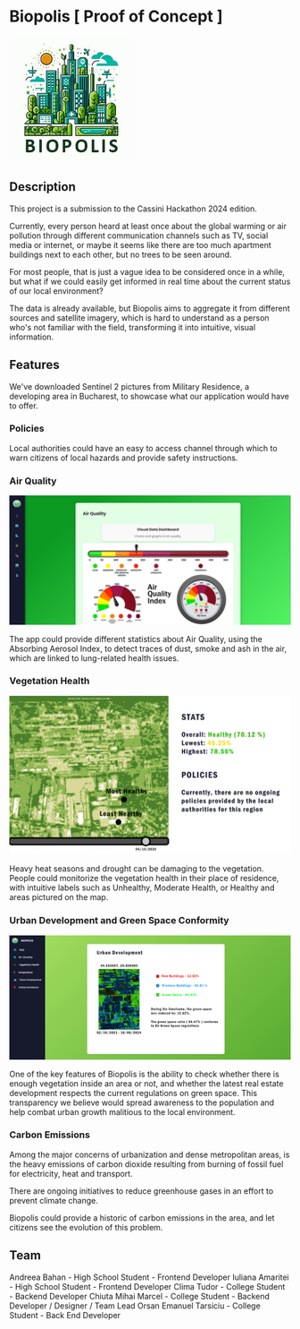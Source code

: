 # Biopolis [ Proof of Concept ]

![Logo](img/Logo.png)

## Description

This project is a submission to the Cassini Hackathon 2024 edition.

Currently, every person heard at least once about the global warming or air pollution through different communication channels such as TV, social media or internet, or maybe it seems like there are too much apartment buildings next to each other, but no trees to be seen around.

For most people, that is just a vague idea to be considered once in a while, but what if we could easily get informed in real time about the current status of our local environment?

The data is already available, but Biopolis aims to aggregate it from different sources and satellite imagery, which is hard to understand as a person who's not familiar with the field, transforming it into intuitive, visual information.

## Features

We've downloaded Sentinel 2 pictures from Military Residence, a developing area in Bucharest, to showcase what our application would have to offer.

### Policies

Local authorities could have an easy to access channel through which to warn citizens of local hazards and provide safety instructions.

### Air Quality

![Air Quality POC](img/air_quality_poc.png)

The app could provide different statistics about Air Quality, using the Absorbing Aerosol Index, to detect traces of dust, smoke and ash in the air, which are linked to lung-related health issues.

### Vegetation Health

![NDVI Example](img/vegetation_health_poc.jpg)

Heavy heat seasons and drought can be damaging to the vegetation. People could monitorize the vegetation health in their place of residence, with intuitive labels such as Unhealthy, Moderate Health, or Healthy and areas pictured on the map.

### Urban Development and Green Space Conformity

![Urban Dev POC](img/urban_dev_poc.png)

One of the key features of Biopolis is the ability to check whether there is enough vegetation inside an area or not, and whether the latest real estate development respects the current regulations on green space. 
This transparency we believe would spread awareness to the population and help combat urban growth malitious to the local environment.

### Carbon Emissions

Among the major concerns of urbanization and dense metropolitan areas, is the heavy emissions of carbon dioxide resulting from burning of fossil fuel for electricity, heat and transport.

There are ongoing initiatives to reduce greenhouse gases in an effort to prevent climate change.

Biopolis could provide a historic of carbon emissions in the area, and let citizens see the evolution of this problem. 


## Team

Andreea Bahan - High School Student - Frontend Developer
Iuliana Amaritei - High School Student - Frontend Developer
Clima Tudor - College Student - Backend Developer
Chiuta Mihai Marcel - College Student - Backend Developer / Designer / Team Lead
Orsan Emanuel Tarsiciu - College Student - Back End Developer
